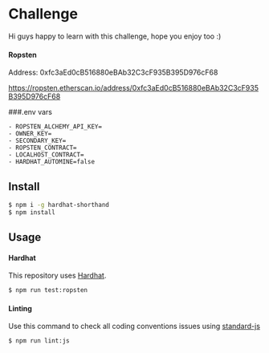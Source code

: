 # Challenge
Hi guys happy to learn with this challenge, hope you enjoy too :)

#### Ropsten
Address: 0xfc3aEd0cB516880eBAb32C3cF935B395D976cF68

https://ropsten.etherscan.io/address/0xfc3aEd0cB516880eBAb32C3cF935B395D976cF68

###.env vars
```
- ROPSTEN_ALCHEMY_API_KEY=
- OWNER_KEY=
- SECONDARY_KEY=
- ROPSTEN_CONTRACT=
- LOCALHOST_CONTRACT=
- HARDHAT_AUTOMINE=false
```

## Install


```bash
$ npm i -g hardhat-shorthand
$ npm install
```

## Usage

#### Hardhat

This repository uses [Hardhat](https://hardhat.org/guides/shorthand.html).

```bash
$ npm run test:ropsten
```

#### Linting

Use this command to check all coding conventions issues using [standard-js](https://standardjs.com/) 

```bash
$ npm run lint:js
```



